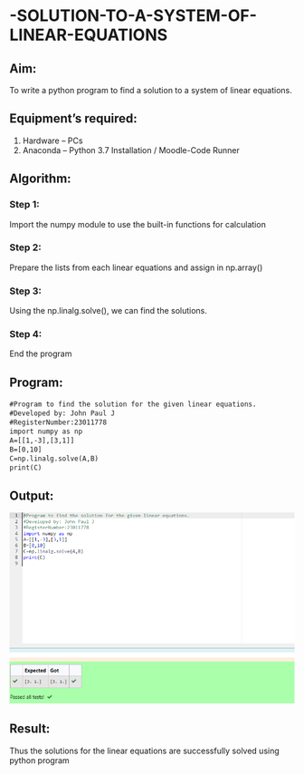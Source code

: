 # -SOLUTION-TO-A-SYSTEM-OF-LINEAR-EQUATIONS
## Aim:
To write a python program to find a solution to a system of linear equations.
## Equipment’s required:
1. 	Hardware – PCs
2. 	Anaconda – Python 3.7 Installation / Moodle-Code Runner
## Algorithm:
### Step 1: 
Import the numpy module to use the built-in functions for calculation
### Step 2: 
Prepare the lists from each linear equations and assign in np.array()
### Step 3: 
Using the np.linalg.solve(), we can find the solutions.
### Step 4: 
End the program
## Program:
```
#Program to find the solution for the given linear equations.
#Developed by: John Paul J
#RegisterNumber:23011778
import numpy as np
A=[[1,-3],[3,1]]
B=[0,10]
C=np.linalg.solve(A,B)
print(C)

```
## Output:
![output](/img1.png)
## Result: 
Thus the solutions for the linear equations are successfully solved using python program

